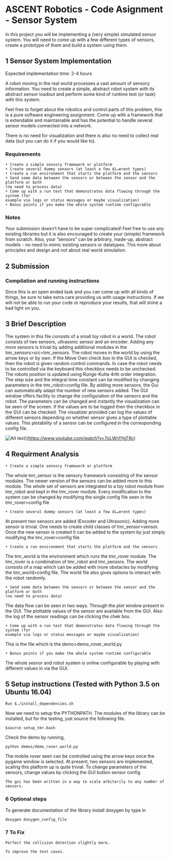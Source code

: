 
# ASCENT Robotics - Code Asignment - Sensor System

In this project you will be implementing a (very simple) simulated sensor system. You will need to come up with a few different types of sensors, create a prototype of them and build a system using them.

## 1 Sensor System Implementation

Expected implementation time: 2-4 hours

A robot moving in the real world processes a vast amount of sensory information. You need to create a simple, abstract robot system with its abstract sensor loadout and perform some kind of runtime test (or task) with this system.

Feel free to forget about the robotics and control parts of this problem, this is a pure software engineering assignment. Come up with a framework that is extendable and maintainable and has the potential to handle several sensor models connected into a network.

There is no need for visualization and there is also no need to collect real data (but you can
do it if you would like to).

### Requirements

    • Create a simple sensory framework or platform
    • Create several dummy sensors (at least a few di↵erent types)
    • Create a run environment that starts the platform and the sensors
    • Send some data between the sensors or between the sensor and the platform or both
    (no need to process data)
    • Come up with a run test that demonstrates data flowing through the system (for
    example via logs or status messages or maybe visualization)
    • Bonus points if you make the whole system runtime configurable

### Notes

Your submission doesn’t have to be super complicated! Feel free to use any existing libraries but it is also encouraged to create your (simple) framework from scratch. Also, your ”sensors” can be arbitrary, made-up, abstract models - no need to mimic existing sensors or datatypes. This more about principles and design and not about real world simulation.

## 2 Submission

### Compilation and running instructions

Since this is an open ended task and you can come up with all kinds of things, be sure to take extra care providing us with usage instructions. If we will not be able to run your code or reproduce your results, that will shine a bad light on you.

## 3 Brief Description

The system in this file consists of a small toy robot in a world. The robot consists of two sensors, ultrasonic sensor and an encoder. Adding any more sensors is trivial by adding additional modules in the tmr_sensors>src>tmr_sensors. The robot moves in the world by using the arrow keys or by own. If the Move Own check box in the GUI is checked, then the robot is given random control commands. In case the robot needs to be controlled via the keyboard this checkbox needs to be unchecked. The robots position is updated using Runge-Kutta 4rth order integration. The step size and the integral time constant can be modified by changing parameters in the tmr_robot>config file.  By adding more sensors, the Gui can automatically adapt the number of new sensors added.  The GUI window offers facility to change the configuration of the sensors and the robot. The parameters can be changed and instantly the visualization can be seen of the screen. If the values are to be logged then the checkbox in the GUI can be checked. The visualizer provided can log the values of different sensors depending on whether sensor gives a type of plottable values. This plotability of a sensor can be configured in the corresponding config file. 

![Alt text](https://img.youtube.com/vi/7oLWn1YgTRc/0.jpg)](https://www.youtube.com/watch?v=7oLWn1YgTRc)


## 4 Requirment Analysis

    • Create a simple sensory framework or platform

   The whole tmr_sensor is the sensory framework consisting of the sensor modules. The newer version of the sensors can be added more to this module. The whole set of sensors are integrated to a toy robot module from tmr_robot and kept in the tmr_rover module. Every modification to the system can be changed by modifying the single config file seen in the tmr_rover>config file


    • Create several dummy sensors (at least a few di↵erent types)

   At present two sensors are added (Encoder and Ultrasonic). Adding more sensor is trivial. One needs to create child classes of tmr_sensor>sensor. Once the new sensor is created it can be added to the system by just simply modifying the tmr_rover>config file. 

    • Create a run environment that starts the platform and the sensors

   The tmr_world is the environment which runs the tmr_rover module. The tmr_rover is a combination of tmr_robot and tmr_sensors. The world consists of a map which can be added with more obstacles by modifying the tmr_world>config file. 
   The world file also gives options to interact with the robot randomly.

    • Send some data between the sensors or between the sensor and the platform or both
    (no need to process data)

   The data flow can be seen in two ways. Through the plot window present in the GUI. The plottable values of the sensor are available from the GUI. Also the log of the sensor readings can be clicking the chek box. 

    • Come up with a run test that demonstrates data flowing through the system (for
    example via logs or status messages or maybe visualization)

This is the file which is the demo>demo_rover_world.py

    • Bonus points if you make the whole system runtime configurable

   The whole sesnor and robot system is online configurable by playing with different values in via the GUI.


## 5 Setup instructions (Tested with Python 3.5 on Ubuntu 16.04)

    Run $./install_dependencies.sh

   Now we need to setup the PYTHONPATH. The modules of the library can be installed, but for the testing, just source the following file.

    $source setup_tmr.bash

   Check the demo by running,
     
    python demos/demo_rover.world.py

The mobile rover seen can be controlled using the arrow keys once the pygame window is selected. At present, two sensors are implemented, scaling this platform up is quite trivial. To change parameters of the sensors, change values by clicking the GUI button sensor config

    The gui has been written in a way to scale arbitarily to any number of sensors.

### 6 Optional steps

   To generate documentation of the library install doxygen by type in 
    
    doxygen doxygen_config_file

### 7 To Fix 

    Perfect the collision detection slightly more. 

    To improve the test cases.

    

